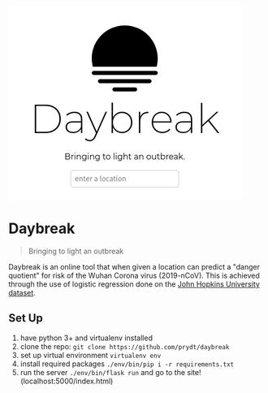 <img style="display:block;text-align:center" src="image.png" alt="Image of Daybreak">

# Daybreak

> Bringing to light an outbreak

Daybreak is an online tool that when given a location can predict a "danger quotient" for risk of the Wuhan Corona virus (2019-nCoV). This is achieved through the use of logistic regression done on the [John Hopkins University dataset](https://www.kaggle.com/brendaso/2019-coronavirus-dataset-01212020-01262020).

## Set Up

1. have python 3+ and virtualenv installed
2. clone the repo: `git clone https://github.com/prydt/daybreak`
3. set up virtual environment `virtualenv env`
4. install required packages `./env/bin/pip i -r requirements.txt`
5. run the server `./env/bin/flask run` and go to the site! (localhost:5000/index.html)
